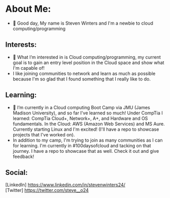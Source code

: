 # About Me:
- 👋 Good day, My name is Steven Winters and I'm a newbie to cloud computing/programming

## Interests:
- 👀 What I’m interested in is Cloud computing/programming, my current goal is to gain an entry level position in the Cloud space and show what I'm capable of!
- I like joining communities to network and learn as much as possible because I'm so glad that I found something that I really like to do.

## Learning:
- 🌱 I’m currently in a Cloud computing Boot Camp via JMU (James Madison University), and so far I've learned so much! Under CompTia I learned: CompTia Cloud+, Network+, A+, and Hardware and OS fundamentals. In the Cloud: AWS (Amazon Web Services) and MS Aure. Currently starting Linux and I'm excited! (I'll have a repo to showcase projects that I've worked on).
- In addition to my camp, I'm trying to join as many communities as I can for learning. I'm currently in #100daysofcloud and tacking on that journey. I have a repo to showcase that as well. Check it out and give feedback!

## Social:
[LinkedIn] https://www.linkedin.com/in/stevenwinters24/ <br>
[Twitter] https://twitter.com/steve__o24
